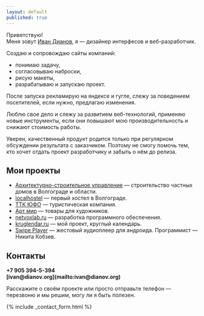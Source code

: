 ```yaml
---
layout: default
published: true
---
```



Приветствую!<br/>
Меня зовут [Иван Дианов](http://vk.com/illus0r), я — дизайнер интерфесов и веб-разработчик.

Создаю и сопровождаю сайты компаний:

* понимаю задачу,
* согласовываю наброски,
* рисую макеты,
* разрабатываю и запускаю проект.

После запуска рекламирую на яндексе и гугле, слежу за поведением посетителей, если нужно, предлагаю изменения.

Люблю свое дело и слежу за развитием веб-технологий, применяю новые инструменты, если они повышают мою производительность и снижают стоимость работы.

Уверен, качественный продукт родится только при регулярном обсуждении результата с заказчиком. Поэтому не смогу помочь тем, кто хочет отдать проект разработчику и забыть о нём до релиза.

Мои проекты
-----------

* [Архитектурно-строительное управление](http://asu34.ru) — строительство частных домов в Волгограде и области.
* [localhostel](http://localhostel.ru) — первый хостел в Волгограде.
* [ТТК ЮФО](http://ttkufo.ru) — туристическая компания.
* [Арт мир](http://artmirsalon.ru) — товары для художников.
* [netvoxlab.ru](http://netvoxlab.ru) — разработка программного обеспечения.
* [kruglendar.ru](http://kruglendar.ru) — мой проект, круглый календарь.
* [Swipe Player](http://https://play.google.com/store/apps/details?id=net.illusor.swipeplayer&hl=ru) — жестовый аудиоплеер для андроида. Программист — Никита Кобзев.

Контакты
--------
<strong>
+7 905 394-5-394<br/>
[ivan@dianov.org](mailto:ivan@dianov.org)
</strong>

Расскажите о своём проекте или просто отправьте телефон — перезвоню и мы решим, могу ли я быть полезен.

{% include _contact_form.html %}
